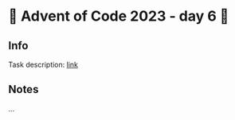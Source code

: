 
# 🎄 Advent of Code 2023 - day 6 🎄

## Info

Task description: [link](https://adventofcode.com/2023/day/6)

## Notes

... 
  
